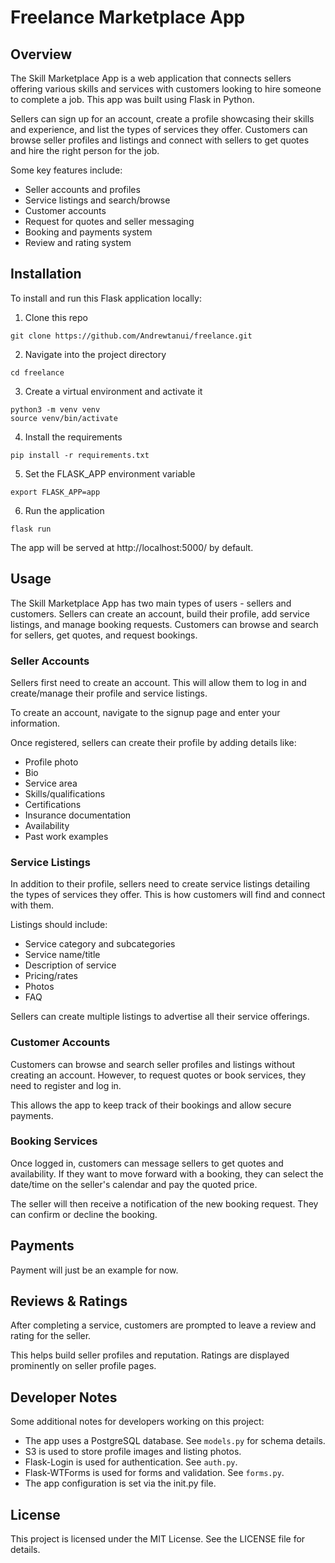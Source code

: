 # Freelance Marketplace App

## Overview

The Skill Marketplace App is a web application that connects sellers offering various skills and services with customers looking to hire someone to complete a job. This app was built using Flask in Python.

Sellers can sign up for an account, create a profile showcasing their skills and experience, and list the types of services they offer. Customers can browse seller profiles and listings and connect with sellers to get quotes and hire the right person for the job.

Some key features include:

- Seller accounts and profiles
- Service listings and search/browse
- Customer accounts
- Request for quotes and seller messaging
- Booking and payments system
- Review and rating system

## Installation

To install and run this Flask application locally:

1. Clone this repo

```
git clone https://github.com/Andrewtanui/freelance.git
```

2. Navigate into the project directory

```
cd freelance
```

3. Create a virtual environment and activate it

```
python3 -m venv venv
source venv/bin/activate
```

4. Install the requirements

```
pip install -r requirements.txt
```

5. Set the FLASK_APP environment variable

```
export FLASK_APP=app
```

6. Run the application

```
flask run
```

The app will be served at http://localhost:5000/ by default.

## Usage

The Skill Marketplace App has two main types of users - sellers and customers. Sellers can create an account, build their profile, add service listings, and manage booking requests. Customers can browse and search for sellers, get quotes, and request bookings.

### Seller Accounts

Sellers first need to create an account. This will allow them to log in and create/manage their profile and service listings.

To create an account, navigate to the signup page and enter your information.

Once registered, sellers can create their profile by adding details like:

- Profile photo
- Bio
- Service area
- Skills/qualifications
- Certifications
- Insurance documentation
- Availability
- Past work examples

### Service Listings

In addition to their profile, sellers need to create service listings detailing the types of services they offer. This is how customers will find and connect with them.

Listings should include:

- Service category and subcategories
- Service name/title
- Description of service
- Pricing/rates
- Photos
- FAQ

Sellers can create multiple listings to advertise all their service offerings.

### Customer Accounts

Customers can browse and search seller profiles and listings without creating an account. However, to request quotes or book services, they need to register and log in.

This allows the app to keep track of their bookings and allow secure payments.

### Booking Services

Once logged in, customers can message sellers to get quotes and availability. If they want to move forward with a booking, they can select the date/time on the seller's calendar and pay the quoted price.

The seller will then receive a notification of the new booking request. They can confirm or decline the booking.

## Payments

Payment will just be an example for now.

## Reviews & Ratings

After completing a service, customers are prompted to leave a review and rating for the seller.

This helps build seller profiles and reputation. Ratings are displayed prominently on seller profile pages.

## Developer Notes

Some additional notes for developers working on this project:

- The app uses a PostgreSQL database. See `models.py` for schema details.
- S3 is used to store profile images and listing photos.
- Flask-Login is used for authentication. See `auth.py`.
- Flask-WTForms is used for forms and validation. See `forms.py`.
- The app configuration is set via the init.py file.

## License

This project is licensed under the MIT License. See the LICENSE file for details.
